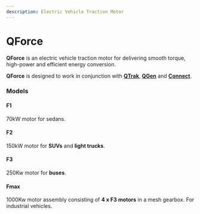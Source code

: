 ```yaml
---
description: Electric Vehicle Traction Motor
---
```


# QForce

**QForce** is an electric vehicle traction motor for delivering smooth torque, high-power and efficient energy conversion.

**QForce** is designed to work in conjunction with [**QTrak**](magnatrak.md), [**QGen**](magride.md) and [**Connect**](connect.md). 



### **Models**

#### F1

70kW motor for sedans.



#### F2

150kW motor for **SUVs** and **light trucks**.



#### F3

250Kw motor for **buses**.



#### Fmax

1000Kw motor assembly consisting of **4 x F3 motors** in a mesh gearbox. For industrial vehicles.

